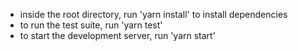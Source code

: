 - inside the root directory, run 'yarn install' to install dependencies
- to run the test suite, run 'yarn test'
- to start the development server, run 'yarn start'